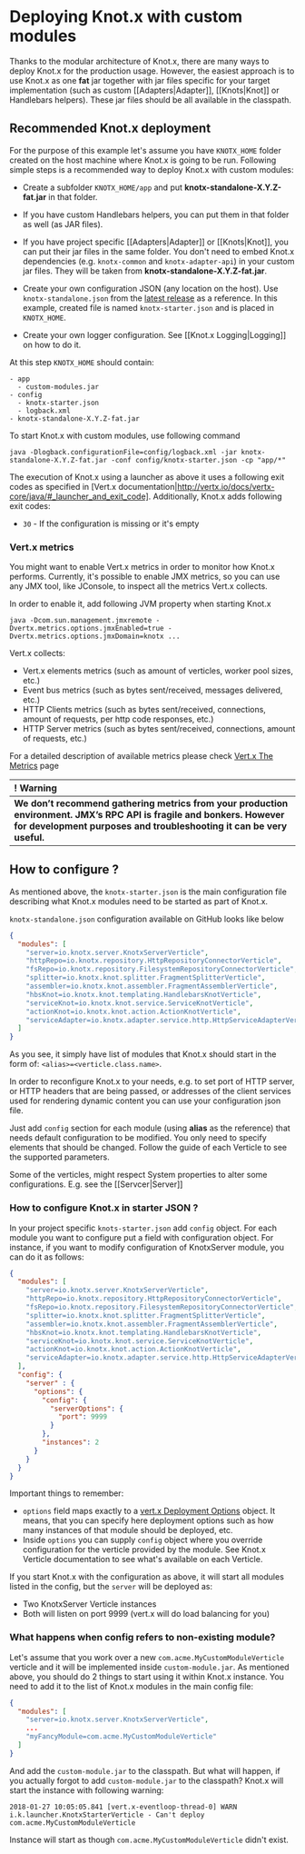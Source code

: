 # Deploying Knot.x with custom modules
Thanks to the modular architecture of Knot.x, there are many ways to deploy Knot.x for
the production usage. However, the easiest approach is to use Knot.x as one **fat** jar together with
jar files specific for your target implementation (such as custom [[Adapters|Adapter]], [[Knots|Knot]]
or Handlebars helpers). These jar files should be all available in the classpath.

## Recommended Knot.x deployment
For the purpose of this example let's assume you have `KNOTX_HOME` folder created on the host machine where Knot.x
is going to be run. Following simple steps is a recommended way
to deploy Knot.x with custom modules:

- Create a subfolder `KNOTX_HOME/app` and put **knotx-standalone-X.Y.Z-fat.jar** in that folder.

- If you have custom Handlebars helpers, you can put them in that folder as well (as JAR files).

- If you have project specific [[Adapters|Adapter]] or [[Knots|Knot]], you can put their jar files in the same folder.
You don't need to embed Knot.x dependencies (e.g. `knotx-common` and `knotx-adapter-api`) in your custom jar files.
They will be taken from **knotx-standalone-X.Y.Z-fat.jar**.

- Create your own configuration JSON (any location on the host). Use `knotx-standalone.json`
from the [latest release](https://github.com/Cognifide/knotx/releases) as a reference. In this example,
created file is named `knotx-starter.json` and is placed in `KNOTX_HOME`.

- Create your own logger configuration. See [[Knot.x Logging|Logging]] on how to do it.

At this step `KNOTX_HOME` should contain:
```
- app
  - custom-modules.jar
- config
  - knotx-starter.json
  - logback.xml
- knotx-standalone-X.Y.Z-fat.jar
```

To start Knot.x with custom modules, use following command

```
java -Dlogback.configurationFile=config/logback.xml -jar knotx-standalone-X.Y.Z-fat.jar -conf config/knotx-starter.json -cp "app/*" 
```

The execution of Knot.x using a launcher as above it uses a following exit codes as specified in [Vert.x documentation|http://vertx.io/docs/vertx-core/java/#_launcher_and_exit_code].
Additionally, Knot.x adds following exit codes:
- `30` - If the configuration is missing or it's empty

### Vert.x metrics
You might want to enable Vert.x metrics in order to monitor how Knot.x performs.
Currently, it's possible to enable JMX metrics, so you can use any JMX tool, like JConsole, to inspect all the metrics Vert.x collects.

In order to enable it, add following JVM property when starting Knot.x
```
java -Dcom.sun.management.jmxremote -Dvertx.metrics.options.jmxEnabled=true -Dvertx.metrics.options.jmxDomain=knotx ...
```
Vert.x collects:
- Vert.x elements metrics (such as amount of verticles, worker pool sizes, etc.)
- Event bus metrics (such as bytes sent/received, messages delivered, etc.)
- HTTP Clients metrics (such as bytes sent/received, connections, amount of requests, per http code responses, etc.)
- HTTP Server metrics (such as bytes sent/received, connections, amount of requests, etc.)

For a detailed description of available metrics please check [Vert.x The Metrics](http://vertx.io/docs/vertx-dropwizard-metrics/java/#_the_metrics) page

| ! Warning |
|:------ |
| **We don’t recommend gathering metrics from your production environment. JMX’s RPC API is fragile and bonkers. However for development purposes and troubleshooting it can be very useful.** |

## How to configure ?
As mentioned above, the `knotx-starter.json` is the main configuration file describing what Knot.x modules need to be started as part of Knot.x.

`knotx-standalone.json` configuration available on GitHub looks like below
```json
{
  "modules": [
    "server=io.knotx.server.KnotxServerVerticle",
    "httpRepo=io.knotx.repository.HttpRepositoryConnectorVerticle",
    "fsRepo=io.knotx.repository.FilesystemRepositoryConnectorVerticle",
    "splitter=io.knotx.knot.splitter.FragmentSplitterVerticle",
    "assembler=io.knotx.knot.assembler.FragmentAssemblerVerticle",
    "hbsKnot=io.knotx.knot.templating.HandlebarsKnotVerticle",
    "serviceKnot=io.knotx.knot.service.ServiceKnotVerticle",
    "actionKnot=io.knotx.knot.action.ActionKnotVerticle",
    "serviceAdapter=io.knotx.adapter.service.http.HttpServiceAdapterVerticle"
  ]
}
```
As you see, it simply have list of modules that Knot.x should start in the form of:
`<alias>=<verticle.class.name>`.

In order to reconfigure Knot.x to your needs, e.g. to set port of HTTP server, or HTTP headers that are
being passed, or addresses of the client services used for rendering dynamic content you can use your configuration json file.

Just add `config` section for each module (using **alias** as the reference) that needs default configuration to be modified. 
You only need to specify elements that should be changed. Follow the guide of each Verticle to see the supported parameters.

Some of the verticles, might respect System properties to alter some configurations. E.g. see the [[Servcer|Server]] 

### How to configure Knot.x in starter JSON ?
In your project specific `knots-starter.json` add `config` object. For each module you want to configure put a field with configuration object.
For instance, if you want to modify configuration of KnotxServer module, you can do it as follows:
```json
{
  "modules": [
    "server=io.knotx.server.KnotxServerVerticle",
    "httpRepo=io.knotx.repository.HttpRepositoryConnectorVerticle",
    "fsRepo=io.knotx.repository.FilesystemRepositoryConnectorVerticle",
    "splitter=io.knotx.knot.splitter.FragmentSplitterVerticle",
    "assembler=io.knotx.knot.assembler.FragmentAssemblerVerticle",
    "hbsKnot=io.knotx.knot.templating.HandlebarsKnotVerticle",
    "serviceKnot=io.knotx.knot.service.ServiceKnotVerticle",
    "actionKnot=io.knotx.knot.action.ActionKnotVerticle",
    "serviceAdapter=io.knotx.adapter.service.http.HttpServiceAdapterVerticle"
  ],
  "config": {
    "server" : {
      "options": {
        "config": {
          "serverOptions": {
            "port": 9999
          }
        },
        "instances": 2
      }
    }
  }
}
```
Important things to remember:
- `options` field maps exactly to a [vert.x Deployment Options](http://vertx.io/docs/apidocs/io/vertx/core/DeploymentOptions.html) object.
It means, that you can specify here deployment options such as how many instances of that module should be deployed, etc.
- Inside `options` you can supply `config` object where you override configuration for the verticle provided by the module.
See Knot.x Verticle documentation to see what's available on each Verticle.

If you start Knot.x with the configuration as above, it will start all modules listed in the config, but the `server` will be deployed as:
- Two KnotxServer Verticle instances
- Both will listen on port 9999 (vert.x will do load balancing for you)


### What happens when config refers to non-existing module?
Let's assume that you work over a new `com.acme.MyCustomModuleVerticle` verticle and it will be implemented inside `custom-module.jar`. 
As mentioned above, you should do 2 things to start using it within Knot.x instance. 
You need to add it to the list of Knot.x modules in the main config file:

```json
{
  "modules": [
    "server=io.knotx.server.KnotxServerVerticle",
    ...
    "myFancyModule=com.acme.MyCustomModuleVerticle"
  ]
}
```

And add the `custom-module.jar` to the classpath. But what will happen, if you actually forgot to add `custom-module.jar` to the classpath?
Knot.x will start the instance with following warning:

```
2018-01-27 10:05:05.841 [vert.x-eventloop-thread-0] WARN  i.k.launcher.KnotxStarterVerticle - Can't deploy com.acme.MyCustomModuleVerticle
```

Instance will start as though `com.acme.MyCustomModuleVerticle` didn't exist.
